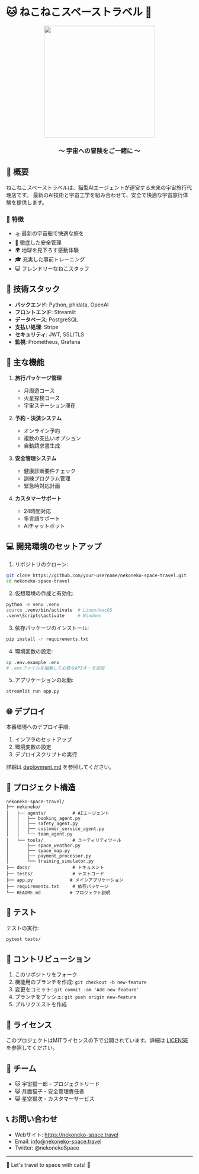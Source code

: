 # 🐱 ねこねこスペーストラベル 🚀

<div align="center">
  <img src="docs/logo.png" width="300" height="300">
  <h3>～ 宇宙への冒険をご一緒に ～</h3>
</div>

## 📘 概要

ねこねこスペーストラベルは、猫型AIエージェントが運営する未来の宇宙旅行代理店です。
最新のAI技術と宇宙工学を組み合わせて、安全で快適な宇宙旅行体験を提供します。

### 🌟 特徴

- 🛸 最新の宇宙船で快適な旅を
- 🏥 徹底した安全管理
- 🌍 地球を見下ろす感動体験
- 🎓 充実した事前トレーニング
- 😺 フレンドリーなねこスタッフ

## 🔧 技術スタック

- **バックエンド**: Python, phidata, OpenAI
- **フロントエンド**: Streamlit
- **データベース**: PostgreSQL
- **支払い処理**: Stripe
- **セキュリティ**: JWT, SSL/TLS
- **監視**: Prometheus, Grafana

## 🚀 主な機能

1. **旅行パッケージ管理**
   - 月周遊コース
   - 火星探検コース
   - 宇宙ステーション滞在

2. **予約・決済システム**
   - オンライン予約
   - 複数の支払いオプション
   - 自動請求書生成

3. **安全管理システム**
   - 健康診断要件チェック
   - 訓練プログラム管理
   - 緊急時対応計画

4. **カスタマーサポート**
   - 24時間対応
   - 多言語サポート
   - AIチャットボット

## 💻 開発環境のセットアップ

1. リポジトリのクローン:
```bash
git clone https://github.com/your-username/nekoneko-space-travel.git
cd nekoneko-space-travel
```

2. 仮想環境の作成と有効化:
```bash
python -m venv .venv
source .venv/bin/activate  # Linux/macOS
.venv\Scripts\activate     # Windows
```

3. 依存パッケージのインストール:
```bash
pip install -r requirements.txt
```

4. 環境変数の設定:
```bash
cp .env.example .env
# .envファイルを編集して必要なAPIキーを設定
```

5. アプリケーションの起動:
```bash
streamlit run app.py
```

## 🌐 デプロイ

本番環境へのデプロイ手順:

1. インフラのセットアップ
2. 環境変数の設定
3. デプロイスクリプトの実行

詳細は [deployment.md](docs/deployment.md) を参照してください。

## 📁 プロジェクト構造

```
nekoneko-space-travel/
├── nekoneko/
│   ├── agents/          # AIエージェント
│   │   ├── booking_agent.py
│   │   ├── safety_agent.py
│   │   ├── customer_service_agent.py
│   │   └── team_agent.py
│   └── tools/           # ユーティリティツール
│       ├── space_weather.py
│       ├── space_map.py
│       ├── payment_processor.py
│       └── training_simulator.py
├── docs/                # ドキュメント
├── tests/               # テストコード
├── app.py              # メインアプリケーション
├── requirements.txt     # 依存パッケージ
└── README.md           # プロジェクト説明
```

## 🧪 テスト

テストの実行:
```bash
pytest tests/
```

## 🤝 コントリビューション

1. このリポジトリをフォーク
2. 機能用のブランチを作成: `git checkout -b new-feature`
3. 変更をコミット: `git commit -am 'Add new feature'`
4. ブランチをプッシュ: `git push origin new-feature`
5. プルリクエストを作成

## 📄 ライセンス

このプロジェクトはMITライセンスの下で公開されています。詳細は [LICENSE](LICENSE) を参照してください。

## 👥 チーム

- 🐱 宇宙猫一郎 - プロジェクトリード
- 😺 月面猫子 - 安全管理責任者
- 😸 星空猫次 - カスタマーサービス

## 📞 お問い合わせ

- Webサイト: https://nekoneko-space.travel
- Email: info@nekoneko-space.travel
- Twitter: @nekonekoSpace

---

🌟 Let's travel to space with cats! 🚀
